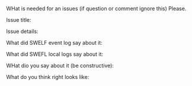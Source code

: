 WHat is needed for an issues (if question or comment ignore this) Please.

Issue title:

Issue details:

What did SWELF event log say about it:

What did SWEFL local logs say about it:

WHat dio you say about it (be constructive):

What do you think right looks like:
